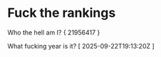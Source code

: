 # Fuck the rankings

Who the hell am I?
{ 21956417 }

What fucking year is it?
[ 2025-09-22T19:13:20Z ]
